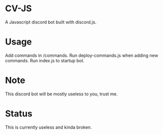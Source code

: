 # CV-JS
A Javascript discord bot built with discord.js.
# Usage
Add commands in /commands.
Run deploy-commands.js when adding new commands.
Run index.js to startup bot.
# Note
This discord bot will be mostly useless to you, trust me.
# Status
This is currently useless and kinda broken.
